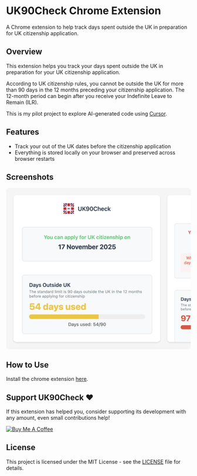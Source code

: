 # UK90Check Chrome Extension

A Chrome extension to help track days spent outside the UK in preparation for UK citizenship application.

## Overview

This extension helps you track your days spent outside the UK in preparation for your UK citizenship application. 

According to UK citizenship rules, you cannot be outside the UK for more than 90 days in the 12 months preceding your citizenship application. The 12-month period can begin after you receive your Indefinite Leave to Remain (ILR).

This is my pilot project to explore AI-generated code using [Cursor](https://www.cursor.com/).

## Features

- Track your out of the UK dates before the citizenship application
- Everything is stored locally on your browser and preserved across browser restarts

## Screenshots

<div style="display: flex; overflow-x: auto; gap: 20px; padding: 20px; background: #f5f5f5; border-radius: 8px;">
  <img src="screenshots/screenshot1.png" alt="UK90Check Extension in Action" style="height: 400px; border-radius: 8px; box-shadow: 0 2px 4px rgba(0,0,0,0.1);">
  <img src="screenshots/screenshot2.png" alt="UK90Check Extension in Action" style="height: 400px; border-radius: 8px; box-shadow: 0 2px 4px rgba(0,0,0,0.1);">
  <img src="screenshots/screenshot3.png" alt="UK90Check Extension in Action" style="height: 400px; border-radius: 8px; box-shadow: 0 2px 4px rgba(0,0,0,0.1);">
</div>

## How to Use

Install the chrome extension [here](https://chromewebstore.google.com/detail/fadnfhclnkcpgapnjjglabljimgciodj?utm_source=item-share-cb).

## Support UK90Check ❤️

If this extension has helped you, consider supporting its development with any amount, even small contributions help! 

<a href="https://www.buymeacoffee.com/uSoY8yLkKu" target="_blank"><img src="https://cdn.buymeacoffee.com/buttons/v2/default-green.png" alt="Buy Me A Coffee" style="height: 60px !important;width: 217px !important;" ></a>

## License

This project is licensed under the MIT License - see the [LICENSE](LICENSE) file for details.

